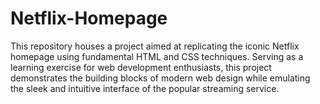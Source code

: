 # Netflix-Homepage
This repository houses a project aimed at replicating the iconic Netflix homepage using fundamental HTML and CSS techniques. Serving as a learning exercise for web development enthusiasts, this project demonstrates the building blocks of modern web design while emulating the sleek and intuitive interface of the popular streaming service.
